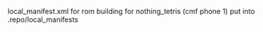 local_manifest.xml for rom building for nothing_tetris (cmf phone 1)
put into .repo/local_manifests
